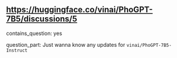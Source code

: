 ## https://huggingface.co/vinai/PhoGPT-7B5/discussions/5

contains_question: yes

question_part: Just wanna know any updates for `vinai/PhoGPT-7B5-Instruct`